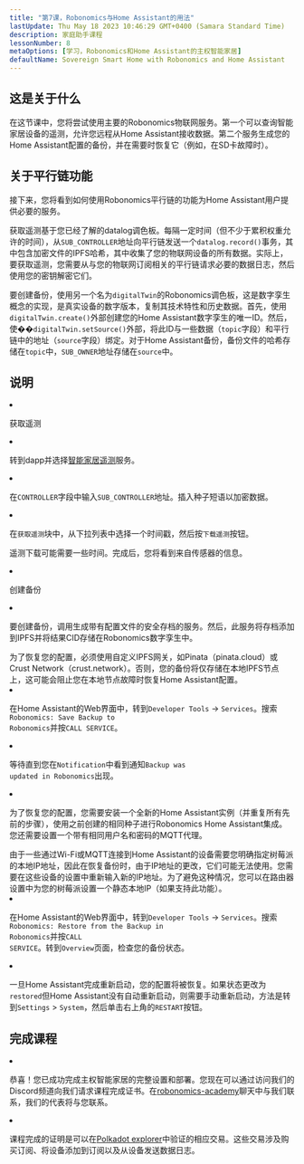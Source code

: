 ```yaml
---
title: "第7课，Robonomics与Home Assistant的用法"
lastUpdate: Thu May 18 2023 10:46:29 GMT+0400 (Samara Standard Time)
description: 家庭助手课程
lessonNumber: 8
metaOptions: [学习，Robonomics和Home Assistant的主权智能家居]
defaultName: Sovereign Smart Home with Robonomics and Home Assistant
---
```


## 这是关于什么

在这节课中，您将尝试使用主要的Robonomics物联网服务。第一个可以查询智能家居设备的遥测，允许您远程从Home Assistant接收数据。第二个服务生成您的Home Assistant配置的备份，并在需要时恢复它（例如，在SD卡故障时）。


## 关于平行链功能

接下来，您将看到如何使用Robonomics平行链的功能为Home Assistant用户提供必要的服务。 

获取遥测基于您已经了解的datalog调色板。每隔一定时间（但不少于累积权重允许的时间），从<code>SUB_CONTROLLER</code>地址向平行链发送一个<code>datalog.record()</code>事务，其中包含加密文件的IPFS哈希，其中收集了您的物联网设备的所有数据。实际上，要获取遥测，您需要从与您的物联网订阅相关的平行链请求必要的数据日志，然后使用您的密钥解密它们。

要创建备份，使用另一个名为<code>digitalTwin</code>的Robonomics调色板，这是数字孪生概念的实现，是真实设备的数字版本，复制其技术特性和历史数据。首先，使用<code>digitalTwin.create()</code>外部创建您的Home Assistant数字孪生的唯一ID。然后，使��<code>digitalTwin.setSource()</code>外部，将此ID与一些数据（<code>topic</code>字段）和平行链中的地址（<code>source</code>字段）绑定。对于Home Assistant备份，备份文件的哈希存储在<code>topic</code>中，<code>SUB_OWNER</code>地址存储在<code>source</code>中。

## 说明

<List type="numbers">

<li>

获取遥测

<List>


<li>

转到dapp并选择[智能家居遥测](https://dapp.robonomics.network/#/smarthome-telemetry)服务。

<LessonVideo  :videos="[{src: 'https://crustipfs.info/ipfs/Qmao9RoWcKo2qs4PAGtm5gqHzyAHJcpDqNLgciU35FJeVm', type:'mp4'}]" />

</li>

<li>

在<code>CONTROLLER</code>字段中输入<code>SUB_CONTROLLER</code>地址。插入种子短语以加密数据。

</li>

<li>

在<code>获取遥测</code>块中，从下拉列表中选择一个时间戳，然后按<code>下载遥测</code>按钮。


遥测下载可能需要一些时间。完成后，您将看到来自传感器的信息。

</li>
</List>
</li>


<li>

创建备份

<List>

<li>

要创建备份，调用生成带有配置文件的安全存档的服务。然后，此服务将存档添加到IPFS并将结果CID存储在Robonomics数字孪生中。

<robo-academy-note type="warning" title="WARNING">
为了恢复您的配置，必须使用自定义IPFS网关，如Pinata（pinata.cloud）或Crust Network（crust.network）。否则，您的备份将仅存储在本地IPFS节点上，这可能会阻止您在本地节点故障时恢复Home Assistant配置。 
</robo-academy-note>

<LessonVideo  :videos="[{src: 'https://crustipfs.info/ipfs/QmVo91dLaAYgFDM1vrL2PYfAffM6SGGC59ZERbfHR44tqW', type:'mp4'}]" />

</li>

<li>

在Home Assistant的Web界面中，转到<code>Developer Tools</code> -> <code>Services</code>。搜索<code>Robonomics: Save Backup to Robonomics</code>并按<code>CALL SERVICE</code>。

</li>

<li>

等待直到您在<code>Notification</code>中看到通知<code>Backup was updated in Robonomics</code>出现。

</li>

<li>

为了恢复您的配置，您需要安装一个全新的Home Assistant实例（并重复所有先前的步骤），使用之前创建的相同种子进行Robonomics Home Assistant集成。您还需要设置一个带有相同用户名和密码的MQTT代理。

<robo-academy-note type="warning" title="WARNING">
由于一些通过Wi-Fi或MQTT连接到Home Assistant的设备需要您明确指定树莓派的本地IP地址，因此在恢复备份时，由于IP地址的更改，它们可能无法使用。您需要在这些设备的设置中重新输入新的IP地址。为了避免这种情况，您可以在路由器设置中为您的树莓派设置一个静态本地IP（如果支持此功能）。
</robo-academy-note>

<LessonVideo  :videos="[{src: 'https://crustipfs.info/ipfs/QmWmnmkXUcPXsAnQzwN3UEuki2GMYnQDx3vhgjEypCU8aR', type:'mp4'}]" />


</li>

<li>

在Home Assistant的Web界面中，转到<code>Developer Tools</code> -> <code>Services</code>。搜索<code>Robonomics: Restore from the Backup in Robonomics</code>并按<code>CALL SERVICE</code>。转到<code>Overview</code>页面，检查您的备份状态。

</li>

<li>

一旦Home Assistant完成重新启动，您的配置将被恢复。如果状态更改为<code>restored</code>但Home Assistant没有自动重新启动，则需要手动重新启动，方法是转到<code>Settings</code> > <code>System</code>，然后单击右上角的<code>RESTART</code>按钮。

</li>

</List>
</li>

</List>

## 完成课程

<List>

<li class="flex"> 

恭喜！您已成功完成主权智能家居的完整设置和部署。您现在可以通过访问我们的Discord频道向我们请求课程完成证书。在[robonomics-academy](https://discord.com/channels/803947358492557312/803947358492557315)聊天中与我们联系，我们的代表将与您联系。
</li>

<li class="flex">

课程完成的证明是可以在[Polkadot explorer](https://robonomics.subscan.io/)中验证的相应交易。这些交易涉及购买订阅、将设备添加到订阅以及从设备发送数据日志。

</li>

</List>
